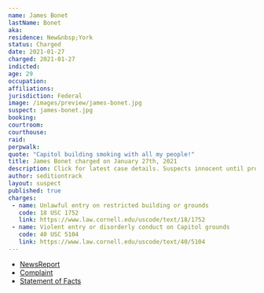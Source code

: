 ```yaml
---
name: James Bonet
lastName: Bonet
aka:
residence: New&nbsp;York
status: Charged
date: 2021-01-27
charged: 2021-01-27
indicted:
age: 29
occupation:
affiliations:
jurisdiction: Federal
image: /images/preview/james-bonet.jpg
suspect: james-bonet.jpg
booking:
courtroom:
courthouse:
raid:
perpwalk:
quote: "Capitol building smoking with all my people!"
title: James Bonet charged on January 27th, 2021
description: Click for latest case details. Suspects innocent until proven guilty.
author: seditiontrack
layout: suspect
published: true
charges:
 - name: Unlawful entry on restricted building or grounds
   code: 18 USC 1752
   link: https://www.law.cornell.edu/uscode/text/18/1752
 - name: Violent entry or disorderly conduct on Capitol grounds
   code: 40 USC 5104
   link: https://www.law.cornell.edu/uscode/text/40/5104
---
```

- [NewsReport](https://www.timesunion.com/news/article/No-weed-for-Glens-Falls-man-charged-in-attack-on-15903349.php)
- [Complaint](https://www.justice.gov/opa/page/file/1361446/download)
- [Statement of Facts](https://www.justice.gov/opa/page/file/1361446/download)
